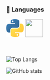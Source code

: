 ### 🌱 Languages
 
<div class="lang">
  <img src="/img/python.svg" width="48" height="48">
  <img src="/img/java.svg" width="48" height="48">
  
</div><br><br>
   
![Top Langs](https://github-readme-stats.vercel.app/api/top-langs/?username=odeyity&theme=dark)
  
 ![GitHub stats](https://github-readme-stats.vercel.app/api?username=odeyity&show_icons=true&theme=dark)
